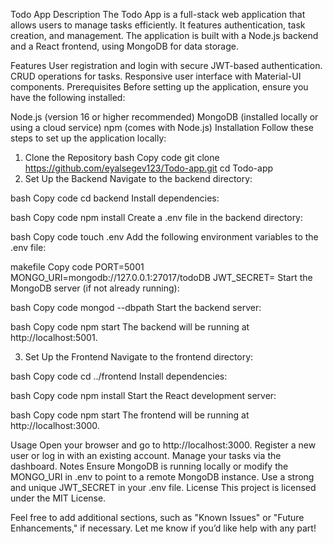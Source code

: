 Todo App
Description
The Todo App is a full-stack web application that allows users to manage tasks efficiently. It features authentication, task creation, and management. The application is built with a Node.js backend and a React frontend, using MongoDB for data storage.

Features
User registration and login with secure JWT-based authentication.
CRUD operations for tasks.
Responsive user interface with Material-UI components.
Prerequisites
Before setting up the application, ensure you have the following installed:

Node.js (version 16 or higher recommended)
MongoDB (installed locally or using a cloud service)
npm (comes with Node.js)
Installation
Follow these steps to set up the application locally:

1. Clone the Repository
bash
Copy code
git clone https://github.com/eyalsegev123/Todo-app.git
cd Todo-app
2. Set Up the Backend
Navigate to the backend directory:

bash
Copy code
cd backend
Install dependencies:

bash
Copy code
npm install
Create a .env file in the backend directory:

bash
Copy code
touch .env
Add the following environment variables to the .env file:

makefile
Copy code
PORT=5001
MONGO_URI=mongodb://127.0.0.1:27017/todoDB
JWT_SECRET=<your-jwt-secret-key>
Start the MongoDB server (if not already running):

bash
Copy code
mongod --dbpath <your-mongo-data-directory>
Start the backend server:

bash
Copy code
npm start
The backend will be running at http://localhost:5001.

3. Set Up the Frontend
Navigate to the frontend directory:

bash
Copy code
cd ../frontend
Install dependencies:

bash
Copy code
npm install
Start the React development server:

bash
Copy code
npm start
The frontend will be running at http://localhost:3000.

Usage
Open your browser and go to http://localhost:3000.
Register a new user or log in with an existing account.
Manage your tasks via the dashboard.
Notes
Ensure MongoDB is running locally or modify the MONGO_URI in .env to point to a remote MongoDB instance.
Use a strong and unique JWT_SECRET in your .env file.
License
This project is licensed under the MIT License.

Feel free to add additional sections, such as "Known Issues" or "Future Enhancements," if necessary. Let me know if you’d like help with any part!